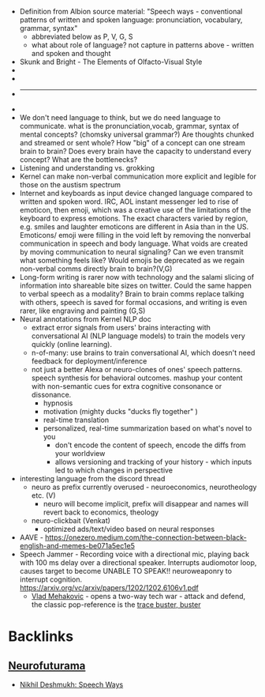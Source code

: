 - Definition from Albion source material: "Speech ways - conventional patterns of written and spoken language: pronunciation, vocabulary, grammar, syntax"
    - abbreviated below as P, V, G, S  
    - what about role of language? not capture in patterns above - written and spoken and thought 
- Skunk and Bright - The Elements of Olfacto-Visual Style  
- 
- 
- _______________________________________________
- 
- We don't need language to think, but we do need language to communicate. what is the pronunciation,vocab, grammar, syntax of mental concepts? (chomsky universal grammar?) Are thoughts chunked and streamed or sent whole? How "big" of a concept can one stream brain to brain? Does every brain have the capacity to understand every concept? What are the bottlenecks? 
- Listening and understanding vs. grokking 
- Kernel can make non-verbal communication more explicit and legible for those on the austism spectrum 
- Internet and keyboards as input device changed language compared to written and spoken word. IRC, AOL instant messenger led to rise of emoticon, then emoji, which was a creative use of the limitations of the keyboard to express emotions. The exact characters varied by region, e.g. smiles and laughter emoticons are different in Asia than in the US. Emoticons/ emoji were filling in the void left by removing the nonverbal communication in speech and body language. What voids are created by moving communication to neural signaling? Can we even transmit what something feels like? Would emojis be deprecated as we regain non-verbal comms directly brain to brain?(V,G) 
- Long-form writing is rarer now with technology and the salami slicing of information into shareable bite sizes on twitter. Could the same happen to verbal speech as a modality? Brain to brain comms replace talking with others, speech is saved for formal occasions, and writing is even rarer, like engraving and painting (G,S)
- Neural annotations from Kernel NLP doc 
    - extract error signals from users' brains interacting with conversational AI (NLP language models) to train the models very quickly (online learning). 
    - n-of-many: use brains to train conversational AI, which doesn't need feedback for deployment/inference 
    - not just a better Alexa or neuro-clones of ones' speech patterns. speech synthesis for behavioral outcomes. mashup your content with non-semantic cues for extra cognitive consonance or dissonance. 
        - hypnosis
        - motivation (mighty ducks "ducks fly together" )
        - real-time translation 
        - personalized, real-time summarization based on what's novel to you 
            - don't encode the content of speech, encode the diffs from your worldview
            - allows versioning and tracking of your history - which inputs led to which changes in perspective 
- interesting language from the discord thread 
    - neuro as prefix currently overused - neuroeconomics, neurotheology etc. (V) 
        - neuro will become implicit, prefix will disappear and names will revert back to economics, theology 
    - neuro-clickbait (Venkat)
        - optimized ads/text/video based on neural responses 
- AAVE - https://onezero.medium.com/the-connection-between-black-english-and-memes-be071a5ec1e5
- Speech Jammer - Recording voice with a directional mic, playing back with 100 ms delay over a directional speaker. Interrupts audiomotor loop, causes target to become UNABLE TO SPEAK!! neuroweaponry to interrupt cognition.  https://arxiv.org/vc/arxiv/papers/1202/1202.6106v1.pdf
    - [Vlad Mehakovic](<Vlad Mehakovic.md>) - opens a two-way tech war - attack and defend, the classic pop-reference is the [trace buster, buster](https://www.youtube.com/watch?v=Iw3G80bplTg)

# Backlinks
## [Neurofuturama](<Neurofuturama.md>)
- [Nikhil Deshmukh: Speech Ways](<Nikhil Deshmukh: Speech Ways.md>)

